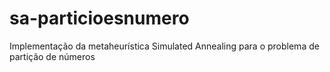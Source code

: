 # sa-particioesnumero
Implementação da metaheurística Simulated Annealing para o problema de partição de números
